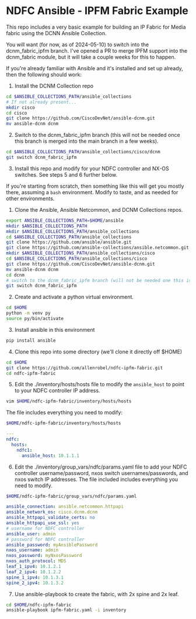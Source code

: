 # NDFC Ansible - IPFM Fabric Example

This repo includes a very basic example for building an IP Fabric for Media fabric using the DCNN Ansible Collection.

You will want (for now, as of 2024-05-10) to switch into the dcnm_fabric_ipfm branch.  I've opened a PR to merge IPFM support into the dcnm_fabric module, but it will take a couple weeks for this to happen.

If you're already familiar with Ansible and it's installed and set up already, then the following should work:

1. Install the DCNM Collection repo

```bash
cd $ANSIBLE_COLLECTIONS_PATH/ansible_collections
# If not already present...
mkdir cisco
cd cisco
git clone https://github.com/CiscoDevNet/ansible-dcnm.git
mv ansible-dcnm dcnm
```

2. Switch to the dcnm_fabric_ipfm branch (this will not be needed once this branch is merged into the main branch in a few weeks).

```bash
cd $ANSIBLE_COLLECTIONS_PATH/ansible_collections/cisco/dcnm
git switch dcnm_fabric_ipfm
```

3. Install this repo and modify for your NDFC controller and NX-OS switches.  See steps 5 and 6 further below.


If you're starting from scratch, then something like this will get you mostly there, assuming a ``bash`` environment. Modify to taste, and as needed for other environments.

1. Clone the Ansible, Ansible Netcommon, and DCNM Collections repos.

```bash
export ANSIBLE_COLLECTIONS_PATH=$HOME/ansible
mkdir $ANSIBLE_COLLECTIONS_PATH
mkdir $ANSIBLE_COLLECTIONS_PATH/ansible_collections
cd $ANSIBLE_COLLECTIONS_PATH/ansible_collections
git clone https://github.com/ansible/ansible.git
git clone https://github.com/ansible-collections/ansible.netcommon.git
mkdir $ANSIBLE_COLLECTIONS_PATH/ansible_collections/cisco
cd $ANSIBLE_COLLECTIONS_PATH/ansible_collections/cisco
git clone https://github.com/CiscoDevNet/ansible-dcnm.git
mv ansible-dcnm dcnm
cd dcnm
# switch to the dcnm_fabric_ipfm branch (will not be needed one this is merged in a few weeks...)
git switch dcnm_fabric_ipfm
```

2. Create and activate a python virtual environment.

```bash
cd $HOME
python -m venv py
source py/bin/activate
```

3. Install ansible in this environment

```bash
pip install ansible
```

4. Clone this repo into some directory (we'll clone it directly off $HOME)

```bash
cd $HOME
git clone https://github.com/allenrobel/ndfc-ipfm-fabric.git
cd ndfc-ipfm-fabric
```

5. Edit the ./inventory/hosts/hosts file to modify the ``ansible_host`` to point to your NDFC controller IP address.
```bash
vim $HOME/ndfc-ipfm-fabric/inventory/hosts/hosts
```

The file includes everything you need to modify:

```bash
$HOME/ndfc-ipfm-fabric/inventory/hosts/hosts
```

```yaml
---
ndfc:
  hosts:
    ndfc1:
      ansible_host: 10.1.1.1
```

6. Edit the ./inventory/group_vars/ndfc/params.yaml file to add your NDFC controller username/password, nxos switch usernames/passwords, and nxos switch IP addresses.  The file included includes everything you need to modify.

```bash
$HOME/ndfc-ipfm-fabric/group_vars/ndfc/params.yaml
```

```yaml
ansible_connection: ansible.netcommon.httpapi
ansible_network_os: cisco.dcnm.dcnm
ansible_httpapi_validate_certs: no
ansible_httpapi_use_ssl: yes
# username for NDFC controller
ansible_user: admin
# password for NDFC controller
ansible_password: myAnsiblePassword
nxos_username: admin
nxos_password: myNxosPassword
nxos_auth_protocol: MD5
leaf_1_ipv4: 10.1.2.1
leaf_2_ipv4: 10.1.2.2
spine_1_ipv4: 10.1.3.1
spine_2_ipv4: 10.1.3.2
```

7. Use ansible-playbook to create the fabric, with 2x spine and 2x leaf.

```bash
cd $HOME/ndfc-ipfm-fabric
ansible-playbook ipfm-fabric.yaml -i inventory
```

